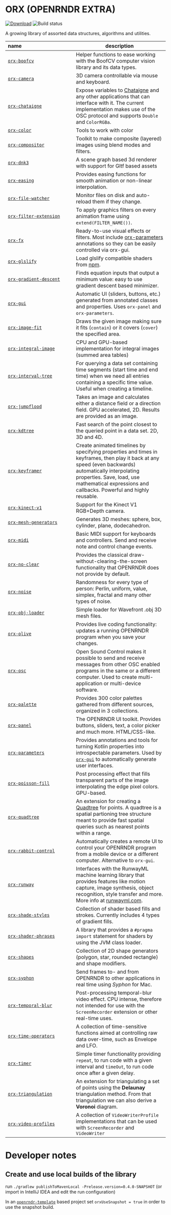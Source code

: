 

# ORX (OPENRNDR EXTRA)

[![Download](https://maven-badges.herokuapp.com/maven-central/org.openrndr.extra/orx-panel/badge.svg)](https://mvnrepository.com/artifact/org.openrndr.extra/orx-panel)
![Build status](https://github.com/openrndr/orx/actions/workflows/generate-screenshots.yml/badge.svg)

 
A growing library of assorted data structures, algorithms and utilities.

<!-- __orxListBegin__ -->
| name&nbsp;&nbsp;&nbsp;&nbsp;&nbsp;&nbsp;&nbsp;&nbsp;&nbsp;&nbsp;&nbsp;&nbsp;&nbsp;&nbsp;&nbsp;&nbsp;&nbsp;&nbsp;&nbsp;&nbsp;&nbsp;&nbsp;&nbsp;&nbsp;&nbsp;&nbsp;&nbsp;&nbsp;&nbsp;&nbsp;&nbsp;&nbsp;&nbsp;&nbsp;&nbsp;&nbsp; | description |
| --- | --- |
| [`orx-boofcv`](orx-boofcv/) | Helper functions to ease working with the BoofCV computer vision library and its data types. |
| [`orx-camera`](orx-camera/) | 3D camera controllable via mouse and keyboard. |
| [`orx-chataigne`](orx-chataigne/) | Expose variables to [Chataigne](http://benjamin.kuperberg.fr/chataigne/en) and any other applications that can interface with it. The current implementation makes use of the OSC protocol and supports `Double` and `ColorRGBa`. |
| [`orx-color`](orx-color/) | Tools to work with color |
| [`orx-compositor`](orx-compositor/) | Toolkit to make composite (layered) images using blend modes and filters. |
| [`orx-dnk3`](orx-dnk3/) | A scene graph based 3d renderer with support for Gltf based assets |
| [`orx-easing`](orx-easing/) | Provides easing functions for smooth animation or non-linear interpolation. |
| [`orx-file-watcher`](orx-file-watcher/) | Monitor files on disk and auto-reload them if they change. |
| [`orx-filter-extension`](orx-filter-extension/) | To apply graphics filters on every animation frame using `extend(FILTER_NAME())`. |
| [`orx-fx`](orx-fx/) | Ready-to-use visual effects or filters. Most include [orx-parameters](https://github.com/openrndr/orx/tree/master/orx-parameters) annotations  so they can be easily controlled via orx-gui. |
| [`orx-glslify`](orx-glslify/) | Load glslify compatible shaders from [npm](https://www.npmjs.com/search?q=glslify). |
| [`orx-gradient-descent`](orx-gradient-descent/) | Finds equation inputs that output a minimum value: easy to use gradient descent based minimizer. |
| [`orx-gui`](orx-gui/) | Automatic UI (sliders, buttons, etc.) generated from annotated classes and properties. Uses `orx-panel` and `orx-parameters`. |
| [`orx-image-fit`](orx-image-fit/) | Draws the given image making sure it fits (`contain`) or it covers (`cover`) the specified area. |
| [`orx-integral-image`](orx-integral-image/) | CPU and GPU-based implementation for integral images (summed area tables) |
| [`orx-interval-tree`](orx-interval-tree/) | For querying a data set containing time segments (start time and end time) when we need all entries containing a specific time value. Useful when creating a timeline. |
| [`orx-jumpflood`](orx-jumpflood/) | Takes an image and calculates either a distance field or a direction field.  GPU accelerated, 2D. Results are provided as an image. |
| [`orx-kdtree`](orx-kdtree/) | Fast search of the point closest to the queried point in a data set. 2D, 3D and 4D. |
| [`orx-keyframer`](orx-keyframer/) | Create animated timelines by specifying properties and times in keyframes, then play it back at any speed (even backwards) automatically interpolating properties. Save, load, use mathematical expressions and callbacks. Powerful and highly reusable. |
| [`orx-kinect-v1`](orx-kinect-v1/) | Support for the Kinect V1 RGB+Depth camera. |
| [`orx-mesh-generators`](orx-mesh-generators/) | Generates 3D meshes: sphere, box, cylinder, plane, dodecahedron. |
| [`orx-midi`](orx-midi/) | Basic MIDI support for keyboards and controllers. Send and receive note and control change events. |
| [`orx-no-clear`](orx-no-clear/) | Provides the classical draw-without-clearing-the-screen functionality that OPENRNDR does not provide by default. |
| [`orx-noise`](orx-noise/) | Randomness for every type of person: Perlin, uniform, value, simplex, fractal and many other types of noise. |
| [`orx-obj-loader`](orx-obj-loader/) | Simple loader for Wavefront .obj 3D mesh files. |
| [`orx-olive`](orx-olive/) | Provides live coding functionality: updates a running OPENRNDR program when you save your changes. |
| [`orx-osc`](orx-osc/) | Open Sound Control makes it possible to send and receive messages from other OSC enabled programs in the same or a different computer. Used to create multi-application or multi-device software. |
| [`orx-palette`](orx-palette/) | Provides 300 color palettes gathered from different sources, organized in 3 collections. |
| [`orx-panel`](orx-panel/) | The OPENRNDR UI toolkit. Provides buttons, sliders, text, a color picker and much more. HTML/CSS-like. |
| [`orx-parameters`](orx-parameters/) | Provides annotations and tools for turning Kotlin properties into introspectable parameters. Used by [`orx-gui`](../orx-gui/README.md) to automatically generate user interfaces. |
| [`orx-poisson-fill`](orx-poisson-fill/) | Post processing effect that fills transparent parts of the image interpolating the edge pixel colors. GPU-based. |
| [`orx-quadtree`](orx-quadtree/) | An extension for creating a [Quadtree](https://en.wikipedia.org/wiki/Quadtree) for points. A quadtree is a spatial partioning tree structure meant to provide fast spatial queries such as nearest points within a range. |
| [`orx-rabbit-control`](orx-rabbit-control/) | Automatically creates a remote UI to control your OPENRNDR program from a mobile device or a different computer. Alternative to `orx-gui`. |
| [`orx-runway`](orx-runway/) | Interfaces with the RunwayML machine learning library that provides features like motion capture, image synthesis, object recognition, style transfer and more. More info at [runwayml.com](https://runwayml.com/). |
| [`orx-shade-styles`](orx-shade-styles/) | Collection of shader based fills and strokes. Currently includes 4 types of gradient fills. |
| [`orx-shader-phrases`](orx-shader-phrases/) | A library that provides a `#pragma import` statement for shaders by using the JVM class loader. |
| [`orx-shapes`](orx-shapes/) | Collection of 2D shape generators (polygon, star, rounded rectangle) and shape modifiers. |
| [`orx-syphon`](orx-syphon/) | Send frames to- and from OPENRNDR to other applications in real time using _Syphon_ for Mac. |
| [`orx-temporal-blur`](orx-temporal-blur/) | Post-processing temporal-blur video effect. CPU intense, therefore not intended  for use with the `ScreenRecorder` extension or other real-time uses. |
| [`orx-time-operators`](orx-time-operators/) | A collection of time-sensitive functions aimed at controlling raw data over-time,  such as Envelope and LFO. |
| [`orx-timer`](orx-timer/) | Simple timer functionality providing `repeat`, to run code with a given interval and `timeOut`, to run code once after a given delay. |
| [`orx-triangulation`](orx-triangulation/) | An extension for triangulating a set of points using the **Delaunay** triangulation method. From that triangulation we can also derive a **Voronoi** diagram. |
| [`orx-video-profiles`](orx-video-profiles/) | A collection of `VideoWriterProfile` implementations that can be used with `ScreenRecorder` and `VideoWriter` |
<!-- __orxListEnd__ -->

# Developer notes

## Create and use local builds of the library

run `./gradlew publishToMavenLocal -Prelease.version=0.4.0-SNAPSHOT` (or import in IntelliJ IDEA and edit the run configuration)

In an [`openrndr-template`](https://github.com/openrndr/openrndr-template) based project set `orxUseSnapshot = true` in order to use the snapshot build.
